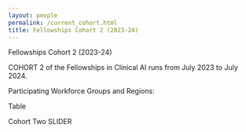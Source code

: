 ```yaml
---
layout: people
permalink: /current_cohort.html
title: Fellowships Cohort 2 (2023-24) 
---
```


Fellowships Cohort 2 (2023-24)

COHORT 2 of the Fellowships in Clinical AI runs from July 2023 to July 2024.  

Participating Workforce Groups and Regions:  

Table  

Cohort Two SLIDER 
